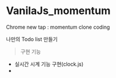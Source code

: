 # VanilaJs_momentum

Chrome new tap : momentum clone coding   

나만의 Todo list 만들기   
>구현 기능 
+ 실시간 시계 기능 구현(clock.js)   
+
